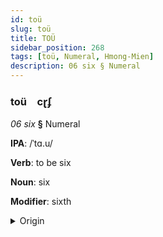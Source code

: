 ```yaml
---
id: toü
slug: toü
title: TOÜ
sidebar_position: 268
tags: [toü, Numeral, Hmong-Mien]
description: 06 six § Numeral
---
```


### toü&emsp;<span kind="abugida">cɽʄ</span>

*06 six* **§** Numeral

**IPA**: /ˈtɑ.u/

**Verb**: to be six

**Noun**: six

**Modifier**: sixth

<details>
    <summary>Origin</summary>
    Hmong, White rau /ʈau̯˧/<br/>
    <em>Hmong-Mien Language Family</em>
</details>
